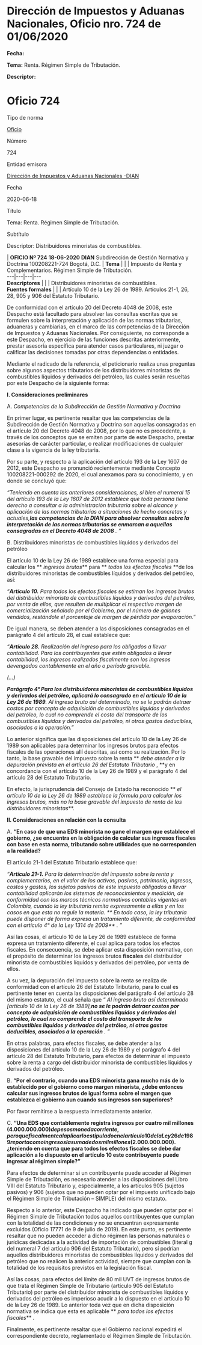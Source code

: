 # Dirección de Impuestos y Aduanas Nacionales, Oficio nro. 724 de 01/06/2020


**Fecha:**

**Tema:** Renta. Régimen Simple de Tributación.

**Descriptor:**

# Oficio 724

Tipo de norma

[Oficio](/normatividad/tipo-de-norma/oficio)

Número

724

Entidad emisora

[Dirección de Impuestos y Aduanas Nacionales -DIAN](/normatividad/entidad-emisora/direccion-de-impuestos-y-aduanas-nacionales-dian)

Fecha

2020-06-18

Título

Tema: Renta. Régimen Simple de Tributación.

Subtítulo

Descriptor: Distribuidores minoristas de combustibles.

|  **OFICIO Nº 724** **18-06-2020** **DIAN** Subdirección de Gestión Normativa y Doctrina 100208221-724 Bogotá, D.C. |  **Tema** |  |  |  Impuesto de Renta y Complementarios. Régimen Simple de Tributación.  
---|---|---|---  
**Descriptores** |  |  |  Distribuidores minoristas de combustibles.  
**Fuentes formales** |  |  |  Artículo 10 de la Ley 26 de 1989. Artículos 21-1, 26, 28, 905 y 906 del Estatuto Tributario.  
  
De conformidad con el artículo 20 del Decreto 4048 de 2008, este Despacho está facultado para absolver las consultas escritas que se formulen sobre la interpretación y aplicación de las normas tributarias, aduaneras y cambiarias, en el marco de las competencias de la Dirección de Impuestos y Aduanas Nacionales. Por consiguiente, no corresponde a este Despacho, en ejercicio de las funciones descritas anteriormente, prestar asesoría específica para atender casos particulares, ni juzgar o calificar las decisiones tomadas por otras dependencias o entidades.

Mediante el radicado de la referencia, el peticionario realiza unas preguntas sobre algunos aspectos tributarios de los distribuidores minoristas de combustibles líquidos y derivados del petróleo, las cuales serán resueltas por este Despacho de la siguiente forma:

**I. Consideraciones preliminares**

A.  _Competencias de la Subdirección de Gestión Normativa y Doctrina_

En primer lugar, es pertinente resaltar que las competencias de la Subdirección de Gestión Normativa y Doctrina son aquellas consagradas en el artículo 20 del Decreto 4048 de 2008, por lo que no es procedente, a través de los conceptos que se emiten por parte de este Despacho, prestar asesorías de carácter particular, o realizar modificaciones de cualquier clase a la vigencia de la ley tributaria.

Por su parte, y respecto a la aplicación del artículo 193 de la Ley 1607 de 2012, este Despacho se pronunció recientemente mediante Concepto 100208221-000292 de 2020, el cual anexamos para su conocimiento, y en donde se concluyó que:

_“Teniendo en cuenta las anteriores consideraciones, si bien el numeral 15 del artículo 193 de la Ley 1607 de 2012 establece que toda persona tiene derecho a consultar a la administración tributaria sobre el alcance y aplicación de las normas tributarias a situaciones de hecho concretas y actuales,**_las competencias de la DIAN para absolver consultas sobre la interpretación de las normas tributarias se enmarcan a aquellas consagradas en el Decreto 4048 de 2008_** _._ ”_

B. Distribuidores minoristas de combustibles líquidos y derivados del petróleo

El artículo 10 de la Ley 26 de 1989 establece una forma especial para calcular los ** _ingresos brutos_** para ** _todos los efectos fiscales_ **de los distribuidores minoristas de combustibles líquidos y derivados del petróleo, así:

_“**Artículo 10.** Para todos los efectos fiscales se estiman los ingresos brutos del distribuidor minorista de combustibles líquidos y derivados del petróleo, por venta de ellos, que resulten de multiplicar el respectivo margen de comercialización señalado por el Gobierno, por el número de galones vendidos, restándole el porcentaje de margen de pérdida por evaporación.”_

De igual manera, se deben atender a las disposiciones consagradas en el parágrafo 4 del artículo 28, el cual establece que:

_“**Artículo 28.** Realización del ingreso para los obligados a llevar contabilidad. Para los contribuyentes que estén obligados a llevar contabilidad, los ingresos realizados fiscalmente son los ingresos devengados contablemente en el año o período gravable._

_(…)_

**_Parágrafo 4°._**_**_Para los distribuidores minoristas de combustibles líquidos y derivados del petróleo, aplicará lo consagrado en el artículo 10 de la Ley 26 de 1989_**. Al ingreso bruto así determinado, no se le podrán detraer costos por concepto de adquisición de combustibles líquidos y derivados del petróleo, lo cual no comprende el costo del transporte de los combustibles líquidos y derivados del petróleo, ni otros gastos deducibles, asociados a la operación.”_

Lo anterior significa que las disposiciones del artículo 10 de la Ley 26 de 1989 son aplicables para determinar los ingresos brutos para efectos fiscales de las operaciones allí descritas, así como su realización. Por lo tanto, la base gravable del impuesto sobre la renta ** _debe atender a la depuración prevista en el artículo 26 del Estatuto Tributario_ , **y en concordancia con el artículo 10 de la Ley 26 de 1989 y el parágrafo 4 del artículo 28 del Estatuto Tributario.

En efecto, la jurisprudencia del Consejo de Estado ha reconocido ** _el artículo 10 de la Ley 26 de 1989 establece la fórmula para calcular los ingresos brutos, más no la base gravable del impuesto de renta de los distribuidores minoristas_**.

**II. Consideraciones en relación con la consulta**

A.  __“En caso de que una EDS minorista no gane el margen que establece el gobierno, ¿se encuentra en la obligación de calcular sus ingresos fiscales con base en esta norma, tributando sobre utilidades que no corresponden a la realidad?__

El artículo 21-1 del Estatuto Tributario establece que:

_“**Artículo 21-1.** Para la determinación del impuesto sobre la renta y complementarios, en el valor de los activos, pasivos, patrimonio, ingresos, costos y gastos, los sujetos pasivos de este impuesto obligados a llevar contabilidad aplicarán los sistemas de reconocimientos y medición, de conformidad con los marcos técnicos normativos contables vigentes en Colombia, cuando la ley tributaria remita expresamente a ellas y en los casos en que esta no regule la materia. ** _En todo caso, la ley tributaria puede disponer de forma expresa un tratamiento diferente, de conformidad con el artículo 4° de la Ley 1314 de 2009_** _._ ”_

Así las cosas, el artículo 10 de la Ley 26 de 1989 establece de forma expresa un tratamiento diferente, el cual aplica para todos los efectos fiscales. En consecuencia, se debe aplicar esta disposición normativa, con el propósito de determinar los ingresos brutos **fiscales** del distribuidor minorista de combustibles líquidos y derivados del petróleo, por venta de ellos.

A su vez, la depuración del impuesto sobre la renta se realiza de conformidad con el artículo 26 del Estatuto Tributario, para lo cual es pertinente tener en cuenta las disposiciones del parágrafo 4 del artículo 28 del mismo estatuto, el cual señala que “ _Al ingreso bruto así determinado [artículo 10 de la Ley 26 de 1989],**_no se le podrán detraer costos por concepto de adquisición de combustibles líquidos y derivados del petróleo, lo cual no comprende el costo del transporte de los combustibles líquidos y derivados del petróleo, ni otros gastos deducibles, asociados a la operación_** _._ ”_

En otras palabras, para efectos fiscales, se debe atender a las disposiciones del artículo 10 de la Ley 26 de 1989 y el parágrafo 4 del artículo 28 del Estatuto Tributario, para efectos de determinar el impuesto sobre la renta a cargo del distribuidor minorista de combustibles líquidos y derivados del petróleo.

B.  __“Por el contrario, cuando una EDS minorista gana mucho más de lo establecido por el gobierno como margen minorista, ¿debe entonces calcular sus ingresos brutos de igual forma sobre el margen que establezca el gobierno aun cuando sus ingresos son superiores?__

Por favor remitirse a la respuesta inmediatamente anterior.

C.  __“Una EDS que contablemente registra ingresos por cuatro mil millones ($4.000.000.000) de pesos moneda corriente, pero que fiscalmente al aplicar lo estipulado en el artículo 10 de la Ley 26 de 1989 reporta como ingresos la suma de dos mil millones ($2.000.000.000). ¿teniendo en cuenta que para todos los efectos fiscales se debe dar aplicación a lo dispuesto en el artículo 10 este contribuyente puede ingresar al régimen simple?”__

Para efectos de determinar si un contribuyente puede acceder al Régimen Simple de Tributación, es necesario atender a las disposiciones del Libro VIII del Estatuto Tributario y, especialmente, a los artículos 905 (sujetos pasivos) y 906 (sujetos que no pueden optar por el impuesto unificado bajo el Régimen Simple de Tributación – SIMPLE) del mismo estatuto.

Respecto a lo anterior, este Despacho ha indicado que pueden optar por el Régimen Simple de Tributación todos aquellos contribuyentes que cumplan con la totalidad de las condiciones y no se encuentran expresamente excluidos (Oficio 17771 de 9 de julio de 2019). En este punto, es pertinente resaltar que no pueden acceder a dicho régimen las personas naturales o jurídicas dedicadas a la actividad de importación de combustibles (literal g del numeral 7 del artículo 906 del Estatuto Tributario), pero sí podrían aquellos distribuidores minoristas de combustibles líquidos y derivados del petróleo que no realicen la anterior actividad, siempre que cumplan con la totalidad de los requisitos previstos en la legislación fiscal.

Así las cosas, para efectos del límite de 80 mil UVT de ingresos brutos de que trata el Régimen Simple de Tributario (artículo 905 del Estatuto Tributario) por parte del distribuidor minorista de combustibles líquidos y derivados del petróleo es imperioso acudir a lo dispuesto en el artículo 10 de la Ley 26 de 1989. Lo anterior toda vez que en dicha disposición normativa se indica que esta es aplicable ** _para todos los efectos fiscales_** _._

Finalmente, es pertinente resaltar que el Gobierno nacional expedirá el correspondiente decreto, reglamentado el Régimen Simple de Tributación.
